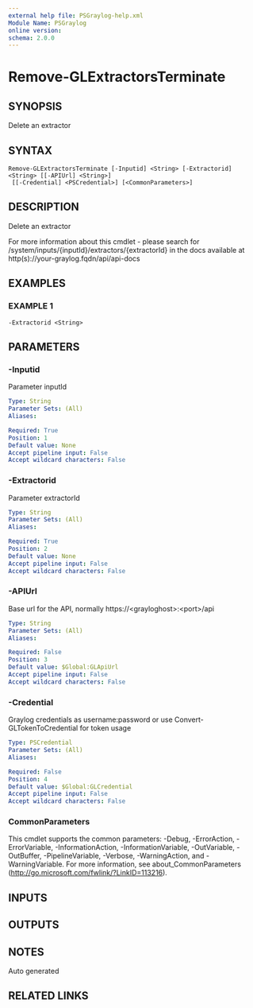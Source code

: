 ```yaml
---
external help file: PSGraylog-help.xml
Module Name: PSGraylog
online version:
schema: 2.0.0
---
```


# Remove-GLExtractorsTerminate

## SYNOPSIS
Delete an extractor

## SYNTAX

```
Remove-GLExtractorsTerminate [-Inputid] <String> [-Extractorid] <String> [[-APIUrl] <String>]
 [[-Credential] <PSCredential>] [<CommonParameters>]
```

## DESCRIPTION
Delete an extractor


For more information about this cmdlet - please search for /system/inputs/{inputId}/extractors/{extractorId} in the docs available at http(s)://your-graylog.fqdn/api/api-docs

## EXAMPLES

### EXAMPLE 1
```
-Extractorid <String>
```

## PARAMETERS

### -Inputid
Parameter inputId

```yaml
Type: String
Parameter Sets: (All)
Aliases:

Required: True
Position: 1
Default value: None
Accept pipeline input: False
Accept wildcard characters: False
```

### -Extractorid
Parameter extractorId

```yaml
Type: String
Parameter Sets: (All)
Aliases:

Required: True
Position: 2
Default value: None
Accept pipeline input: False
Accept wildcard characters: False
```

### -APIUrl
Base url for the API, normally https://\<grayloghost\>:\<port\>/api

```yaml
Type: String
Parameter Sets: (All)
Aliases:

Required: False
Position: 3
Default value: $Global:GLApiUrl
Accept pipeline input: False
Accept wildcard characters: False
```

### -Credential
Graylog credentials as username:password or use Convert-GLTokenToCredential for token usage

```yaml
Type: PSCredential
Parameter Sets: (All)
Aliases:

Required: False
Position: 4
Default value: $Global:GLCredential
Accept pipeline input: False
Accept wildcard characters: False
```

### CommonParameters
This cmdlet supports the common parameters: -Debug, -ErrorAction, -ErrorVariable, -InformationAction, -InformationVariable, -OutVariable, -OutBuffer, -PipelineVariable, -Verbose, -WarningAction, and -WarningVariable.
For more information, see about_CommonParameters (http://go.microsoft.com/fwlink/?LinkID=113216).

## INPUTS

## OUTPUTS

## NOTES
Auto generated

## RELATED LINKS
